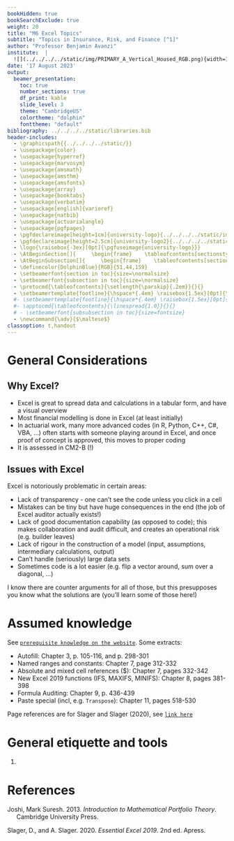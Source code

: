 ```yaml
---
bookHidden: true
bookSearchExclude: true
weight: 20
title: "M6 Excel Topics"
subtitle: "Topics in Insurance, Risk, and Finance [^1]"
author: "Professor Benjamin Avanzi"
institute:  |
  ![](../../../../static/img/PRIMARY_A_Vertical_Housed_RGB.png){width=1.2in}  
date: '17 August 2023'
output:
  beamer_presentation:
    toc: true
    number_sections: true
    df_print: kable
    slide_level: 3
    theme: "CambridgeUS"  
    colortheme: "dolphin"  
    fonttheme: "default"
bibliography: ../../../../static/libraries.bib
header-includes:
  - \graphicspath{{../../../../static/}}
  - \usepackage{color}
  - \usepackage{hyperref}
  - \usepackage{marvosym}
  - \usepackage{amsmath}
  - \usepackage{amsthm}
  - \usepackage{amsfonts}
  - \usepackage{array}
  - \usepackage{booktabs}
  - \usepackage{verbatim}
  - \usepackage[english]{varioref}
  - \usepackage{natbib}
  - \usepackage{actuarialangle}
  - \usepackage{pgfpages}    
  - \pgfdeclareimage[height=1cm]{university-logo}{../../../../static/img/PRIMARY_A_Vertical_Housed_RGB.png}
  - \pgfdeclareimage[height=2.5cm]{university-logo2}{../../../../static/img/PRIMARY_A_Vertical_Housed_RGB.png}
  - \logo{\raisebox{-3ex}[0pt]{\pgfuseimage{university-logo}}}
  - \AtBeginSection[]{     \begin{frame}    \tableofcontents[sectionstyle=show/shaded,subsectionstyle=hide/hide/hide]     \end{frame}  \addtocounter{framenumber}{-1}}
  - \AtBeginSubsection[]{     \begin{frame}    \tableofcontents[sectionstyle=show/hide,subsectionstyle=show/shaded/hide]      \end{frame}  \addtocounter{framenumber}{-1}} # to remove this you need to also change "slide_level" to 2
  - \definecolor{DolphinBlue}{RGB}{51,44,159}
  - \setbeamerfont{section in toc}{size=\normalsize}
  - \setbeamerfont{subsection in toc}{size=\normalsize}
  - \pretocmd{\tableofcontents}{\setlength{\parskip}{.2em}}{}{}
  - \setbeamertemplate{footline}{\hspace*{.4em} \raisebox{1.5ex}[0pt]{\textcolor{DolphinBlue}{\insertframenumber/\inserttotalframenumber}}}
  #- \setbeamertemplate{footline}{\hspace*{.4em} \raisebox{1.5ex}[0pt]{\textcolor{DolphinBlue}{\insertframenumber}}}
  #- \apptocmd{\tableofcontents}{\linespread{1.0}}{}{}
  # - \setbeamerfont{subsubsection in toc}{size=fontsize}
  - \newcommand{\adv}{$\maltese$}
classoption: t,handout 
---
```


# General Considerations

## Why Excel?

- Excel is great to spread data and calculations in a tabular form, and have a visual overview
- Most financial modelling is done in Excel (at least initially)
- In actuarial work, many more advanced codes (in R, Python, C++, C#, VBA, …) often starts with someone playing around in Excel, and once proof of concept is approved, this moves to proper coding
- It is assessed in CM2-B (!)

## Issues with Excel

Excel is notoriously problematic in certain areas:

- Lack of transparency - one can’t see the code unless you click in a cell
- Mistakes can be tiny but have huge consequences in the end (the job of Excel auditor actually exists!)
- Lack of good documentation capability (as opposed to code); this makes collaboration and audit difficult, and creates an operational risk (e.g. builder leaves)
- Lack of rigour in the construction of a model (input, assumptions, intermediary calculations, output)
- Can’t handle (seriously) large data sets
- Sometimes code is a lot easier (e.g. flip a vector around, sum over a diagonal, …)

I know there are counter arguments for all of those, but this presupposes you know what the solutions are (you’ll learn some of those here!)

# Assumed knowledge

See [`prerequisite knowledge on the website`](https://topics-actl.netlify.app/docs/0-prerequisite-knowledge/). Some extracts:

- Autofill: Chapter 3, p. 105-116, and p. 298-301
- Named ranges and constants: Chapter 7, page 312-332
- Absolute and mixed cell references (\$): Chapter 7, pages 332-342
- New Excel 2019 functions (IFS, MAXIFS, MINIFS): Chapter 8, pages 381-398
- Formula Auditing: Chapter 9, p. 436-439
- Paste special (incl, e.g. `Transpose`): Chapter 11, pages 518-530

Page references are for Slager and Slager (2020), see [`link here`](https://link.springer.com/book/10.1007/978-1-4842-6209-2)

# General etiquette and tools

1.  

# References

<div id="refs" class="references csl-bib-body hanging-indent">

<div id="ref-Jos13" class="csl-entry">

Joshi, Mark Suresh. 2013. *Introduction to Mathematical Portfolio Theory*. Cambridge University Press.

</div>

<div id="ref-EE19" class="csl-entry">

Slager, D., and A. Slager. 2020. *Essential Excel 2019*. 2nd ed. Apress.

</div>

</div>

[^1]: References: Chapter 7.1-7.3 and 8.1-8.3 of Joshi (2013) \| `\(\; \rightarrow\)` [](https://gim-am3.netlify.app/output/23-Top-M6-lec.pdf)
